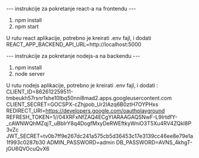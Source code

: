 --- instrukcije za pokretanje react-a na frontendu ---
1. npm install
2. npm start

U rutu react aplikacije, potrebno je kreirati .env fajl, i dodati REACT_APP_BACKEND_API_URL=http://localhost:5000


--- instrukcije za pokretanje nodejs-a na backendu --- 
1. npm install
2. node server

U rutu nodejs aplikacije, potrebno je kreirati .env fajl, i dodati : 
                                                                          CLIENT_ID=862612259511-tmbeukh57rsnr1she10lbq50nni8mad2.apps.googleusercontent.com
                                                                          CLIENT_SECRET=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
                                                                          REDIRECT_URI=https://developers.google.com/oauthplayground
                                                                          REFRESH_TOKEN=1//04XRFxNfZAQ4ECgYIARAAGAQSNwF-L9IrtdfY-_cAWNWQhMZqjT_uBbIrY8q4DogfMxyDeRWEftkyWniO3T5Xu4RV4ZQkl8P3vZc
                                                                          JWT_SECRET=tv0b7ff9e267dc241a575cb5d36453c17e3139cc46ee8e79e1a1f993c0287b30
                                                                          ADMIN_PASSWORD=admin
                                                                          DB_PASSWORD=AVNS_4khgT-jGU6QVOcuQvX6
